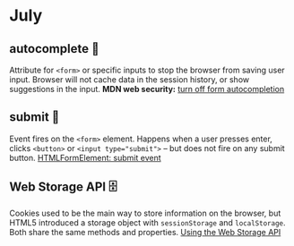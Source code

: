 # July

## autocomplete 🚫

Attribute for `<form>` or specific inputs to stop the browser from saving user input. Browser will not cache data in the session history, or show suggestions in the input. **MDN web security:** [turn off form autocompletion](https://developer.mozilla.org/en-US/docs/Web/Security/Securing_your_site/Turning_off_form_autocompletion#The_autocomplete_attribute_and_login_fields)

## submit 🧨

Event fires on the `<form>` element. Happens when a user presses enter, clicks `<button>` or `<input type="submit">` – but does not fire on any submit button. [HTMLFormElement: submit event](https://developer.mozilla.org/en-US/docs/Web/API/HTMLFormElement/submit_event)

## Web Storage API 🗄

Cookies used to be the main way to store information on the browser, but HTML5 introduced a storage object with `sessionStorage` and `localStorage`. Both share the same methods and properties. [Using the Web Storage API](https://developer.mozilla.org/en-US/docs/Web/API/Web_Storage_API/Using_the_Web_Storage_API)
